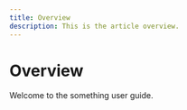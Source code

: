 ```yaml
---
title: Overview
description: This is the article overview.
---
```


# Overview

Welcome to the something user guide.

